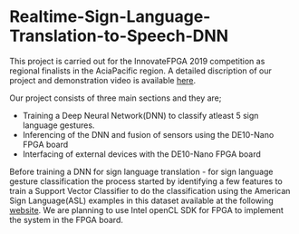# Realtime-Sign-Language-Translation-to-Speech-DNN
This project is carried out for the InnovateFPGA 2019 competition as regional finalists in the AciaPacific region. A detailed discription of our project and demonstration video is available [here](http://www.innovatefpga.com/cgi-bin/innovate/teams.pl?Id=AP047).

Our project consists of three main sections and they are;
* Training a Deep Neural Network(DNN) to classify atleast 5 sign language gestures.
* Inferencing of the DNN and fusion of sensors using the DE10-Nano FPGA board
* Interfacing of external devices with the DE10-Nano FPGA board

Before training a DNN for sign language translation - for sign language gesture classification the process started by identifying a few features to train a Support Vector Classifier to do the classification using 
the American Sign Language(ASL) examples in this dataset available at the following [website](https://data.mendeley.com/datasets/wgswcr8z24/2).
We are planning to use Intel openCL SDK for FPGA to implement the system in the FPGA board.
